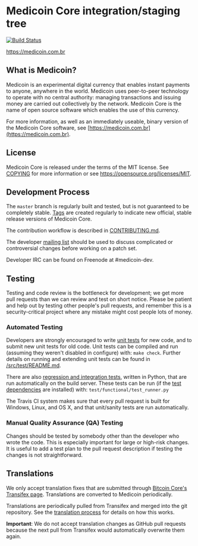 Medicoin Core integration/staging tree
=====================================

[![Build Status](https://travis-ci.org/diegslva/medicoin.svg?branch=master)](https://travis-ci.org/diegslva/medicoin)

https://medicoin.com.br

What is Medicoin?
----------------

Medicoin is an experimental digital currency that enables instant payments to
anyone, anywhere in the world. Medicoin uses peer-to-peer technology to operate
with no central authority: managing transactions and issuing money are carried
out collectively by the network. Medicoin Core is the name of open source
software which enables the use of this currency.

For more information, as well as an immediately useable, binary version of
the Medicoin Core software, see [https://medicoin.com.br](https://medicoin.com.br).

License
-------

Medicoin Core is released under the terms of the MIT license. See [COPYING](COPYING) for more
information or see https://opensource.org/licenses/MIT.

Development Process
-------------------

The `master` branch is regularly built and tested, but is not guaranteed to be
completely stable. [Tags](https://github.com/diegslva/medicoin/tags) are created
regularly to indicate new official, stable release versions of Medicoin Core.

The contribution workflow is described in [CONTRIBUTING.md](CONTRIBUTING.md).

The developer [mailing list](https://groups.google.com/forum/#!forum/medicoin-dev)
should be used to discuss complicated or controversial changes before working
on a patch set.

Developer IRC can be found on Freenode at #medicoin-dev.

Testing
-------

Testing and code review is the bottleneck for development; we get more pull
requests than we can review and test on short notice. Please be patient and help out by testing
other people's pull requests, and remember this is a security-critical project where any mistake might cost people
lots of money.

### Automated Testing

Developers are strongly encouraged to write [unit tests](src/test/README.md) for new code, and to
submit new unit tests for old code. Unit tests can be compiled and run
(assuming they weren't disabled in configure) with: `make check`. Further details on running
and extending unit tests can be found in [/src/test/README.md](/src/test/README.md).

There are also [regression and integration tests](/test), written
in Python, that are run automatically on the build server.
These tests can be run (if the [test dependencies](/test) are installed) with: `test/functional/test_runner.py`

The Travis CI system makes sure that every pull request is built for Windows, Linux, and OS X, and that unit/sanity tests are run automatically.

### Manual Quality Assurance (QA) Testing

Changes should be tested by somebody other than the developer who wrote the
code. This is especially important for large or high-risk changes. It is useful
to add a test plan to the pull request description if testing the changes is
not straightforward.

Translations
------------

We only accept translation fixes that are submitted through [Bitcoin Core's Transifex page](https://www.transifex.com/projects/p/bitcoin/).
Translations are converted to Medicoin periodically.

Translations are periodically pulled from Transifex and merged into the git repository. See the
[translation process](doc/translation_process.md) for details on how this works.

**Important**: We do not accept translation changes as GitHub pull requests because the next
pull from Transifex would automatically overwrite them again.
